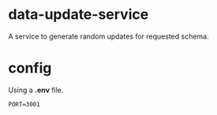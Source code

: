 # data-update-service
A service to generate random updates for requested schema.

# config

Using a __.env__ file.

```
PORT=3001
```


